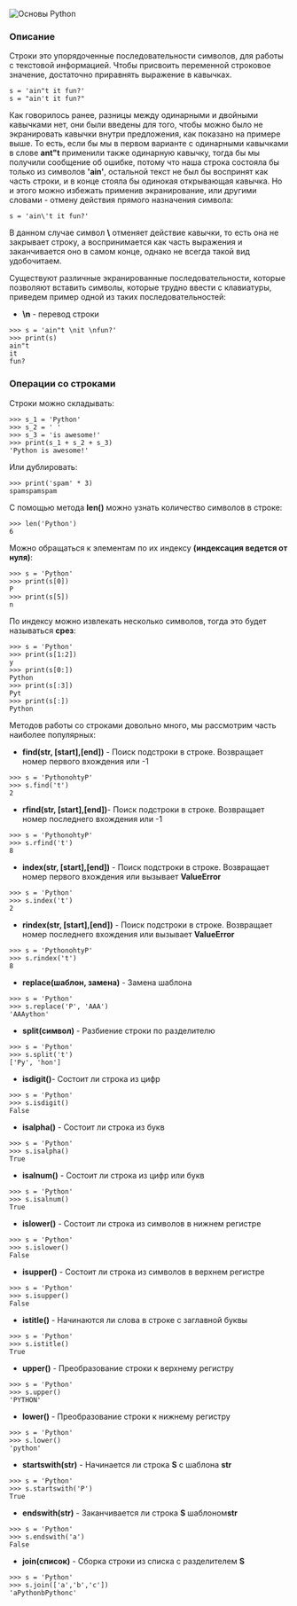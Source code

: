 ![Основы Python](https://cs.sberbank-school.ru/inline?access_token=eyJhbGciOiJIUzI1NiJ9.eyJleHAiOjE2MzA3NTg3NTMsImlhdCI6MTYzMDY3MjM1MywiZmlsZV91dWlkIjoiODU4YzQzNTAtNDdlZi0xMWVhLThhODMtMDA1MDU2MDExYjY4In0.R_BhtoUtgRE4UOlVVKFw6fKT9s0w8cJ64-75AgxJvIY "Основы Python")

### Описание

Строки это упорядоченные последовательности символов, для работы с текстовой информацией. Чтобы присвоить переменной строковое значение, достаточно приравнять выражение в кавычках.

``` {.language-python}
s = 'ain"t it fun?'
s = "ain't it fun?"
```

Как говорилось ранее, разницы между одинарными и двойными кавычками нет, они были введены для того, чтобы можно было не экранировать кавычки внутри предложения, как показано на примере выше. То есть, если бы мы в первом варианте с одинарными кавычками в слове **ant"t** применили также одинарную кавычку, тогда бы мы получили сообщение об ошибке, потому что наша строка состояла бы только из символов **'ain'**, остальной текст не был бы воспринят как часть строки, и в конце стояла бы одинокая открывающая кавычка. Но и этого можно избежать применив экранирование, или другими словами - отмену действия прямого назначения символа:

``` {.language-python}
s = 'ain\'t it fun?'
```

В данном случае символ **\\** отменяет действие кавычки, то есть она не закрывает строку, а воспринимается как часть выражения и заканчивается оно в самом конце, однако не всегда такой вид удобочитаем.

Существуют различные экранированные последовательности, которые позволяют вставить символы, которые трудно ввести с клавиатуры, приведем пример одной из таких последовательностей:

-   **\\n** - перевод строки

``` {.language-python}
>>> s = 'ain"t \nit \nfun?'
>>> print(s)
ain"t
it
fun?
```

### Операции со строками

Строки можно складывать:

``` {.language-python}
>>> s_1 = 'Python'
>>> s_2 = ' '
>>> s_3 = 'is awesome!'
>>> print(s_1 + s_2 + s_3)
'Python is awesome!'
```

Или дублировать:

``` {.language-python}
>>> print('spam' * 3)
spamspamspam
```

С помощью метода **len()** можно узнать количество символов в строке:

``` {.language-python}
>>> len('Python')
6
```

Можно обращаться к элементам по их индексу **(индексация ведется от нуля)**:

``` {.language-python}
>>> s = 'Python'
>>> print(s[0])
P
>>> print(s[5])
n
```

По индексу можно извлекать несколько символов, тогда это будет называться **срез**:

``` {.language-python}
>>> s = 'Python'
>>> print(s[1:2])
y
>>> print(s[0:])
Python
>>> print(s[:3])
Pyt
>>> print(s[:])
Python
```

Методов работы со строками довольно много, мы рассмотрим часть наиболее популярных:

-   **find(str, [start],[end])** - Поиск подстроки в строке. Возвращает номер первого вхождения или -1

``` {.language-python}
>>> s = 'PythonohtyP'
>>> s.find('t')
2
```

-   **rfind(str, [start],[end])**- Поиск подстроки в строке. Возвращает номер последнего вхождения или -1

``` {.language-python}
>>> s = 'PythonohtyP'
>>> s.rfind('t')
8
```

-   **index(str, [start],[end])** - Поиск подстроки в строке. Возвращает номер первого вхождения или вызывает **ValueError**

``` {.language-python}
>>> s = 'Python'
>>> s.index('t')
2
```

-   **rindex(str, [start],[end])** - Поиск подстроки в строке. Возвращает номер последнего вхождения или вызывает **ValueError**

``` {.language-python}
>>> s = 'PythonohtyP'
>>> s.rindex('t')
8
```

-   **replace(шаблон, замена)** - Замена шаблона

``` {.language-python}
>>> s = 'Python'
>>> s.replace('P', 'AAA')
'AAAython'
```

-   **split(символ)** - Разбиение строки по разделителю

``` {.language-python}
>>> s = 'Python'
>>> s.split('t')
['Py', 'hon']
```

-   **isdigit()**- Состоит ли строка из цифр

``` {.language-python}
>>> s = 'Python'
>>> s.isdigit()
False
```

-   **isalpha()** - Состоит ли строка из букв

``` {.language-python}
>>> s = 'Python'
>>> s.isalpha()
True
```

-   **isalnum()** - Состоит ли строка из цифр или букв

``` {.language-python}
>>> s = 'Python'
>>> s.isalnum()
True
```

-   **islower()** - Состоит ли строка из символов в нижнем регистре

``` {.language-python}
>>> s = 'Python'
>>> s.islower()
False
```

-   **isupper()** - Состоит ли строка из символов в верхнем регистре

``` {.language-python}
>>> s = 'Python'
>>> s.isupper()
False
```

-   **istitle()** - Начинаются ли слова в строке с заглавной буквы

``` {.language-python}
>>> s = 'Python'
>>> s.istitle()
True
```

-   **upper()** - Преобразование строки к верхнему регистру

``` {.language-python}
>>> s = 'Python'
>>> s.upper()
'PYTHON'
```

-   **lower()** - Преобразование строки к нижнему регистру

``` {.language-python}
>>> s = 'Python'
>>> s.lower()
'python'
```

-   **startswith(str)** - Начинается ли строка **S** с шаблона **str**

``` {.language-python}
>>> s = 'Python'
>>> s.startswith('P')
True
```

-   **endswith(str)** - Заканчивается ли строка **S** шаблоном**str**

``` {.language-python}
>>> s = 'Python'
>>> s.endswith('a')
False
```

-   **join(список)** - Сборка строки из списка с разделителем **S**

``` {.language-python}
>>> s = 'Python'
>>> s.join(['a','b','c'])
'aPythonbPythonc'
```

 
